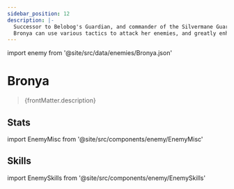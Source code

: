 ```yaml
---
sidebar_position: 12
description: |-
  Successor to Belobog's Guardian, and commander of the Silvermane Guards.
  Bronya can use various tactics to attack her enemies, and greatly enhance the battle prowess of all allies.
---
```


import enemy from '@site/src/data/enemies/Bronya.json'

# Bronya
<blockquote>{frontMatter.description}</blockquote>

## Stats

import EnemyMisc from '@site/src/components/enemy/EnemyMisc'

<EnemyMisc enemy={enemy} variant={0} />

## Skills

import EnemySkills from '@site/src/components/enemy/EnemySkills'

<EnemySkills enemy={enemy} variant={0} />
